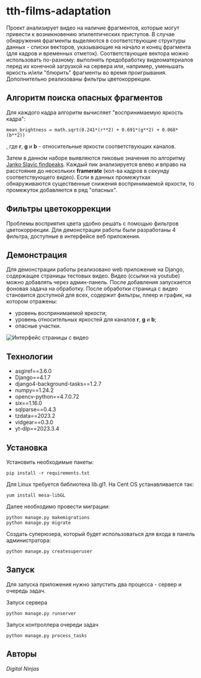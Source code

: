 # tth-films-adaptation

Проект анализирует видео на наличие фрагментов, которые могут привести к возникновению эпилептических приступов. В случае обнаружения фрагменты выделяются в соответствующие структуры данных - списки векторов, указывающие на начало и конец фрагмента (для кадров и временных отметок). Соответствующие вектора можно использовать по-разному: выполнять предобработку видеоматериалов перед их конечной загрузкой на сервера или, например, уменьшать яркость и/или "блюрить" фрагменты во время проигрывания. Дополнительно реализованы фильтры цветокоррекции.

## Алгоритм поиска опасных фрагментов

Для каждого кадра алгоритм вычисляет "воспринимаемую яркость кадра":
```
mean_brightness = math.sqrt(0.241*(r**2) + 0.691*(g**2) + 0.068*(b**2))
```
, где **r**, **g** и **b** - относительные яркости соответствующих каналов.

Затем в данном наборе выявляются пиковые значения по алгоритму [Janko Slavic findpeaks]("https://github.com/jankoslavic/py-tools/blob/master/findpeaks/findpeaks.py"). Каждый пик анализируется влево и вправо на расстояние до нескольких **framerate** (кол-ва кадров в секунду соответствующего видео). Если в данных промежутках обнаруживаются существенные снижения воспринимаемой яркости, то промежуток добавляется в ряд "опасных".

## Фильтры цветокоррекции

Проблемы восприятия цвета удобно решать с помощью фильтров цветокоррекции. Для демонстрации работы были разработаны 4 фильтра, доступные в интерфейсе веб приложения.

## Демонстрация

Для демонстрации работы реализовано web приложение на Django, содержащее страницы тестовых видео. Видео (ссылки на youtube) можно добавлять через админ-панель. После добавления запускается фоновая задача на обработку. После обработки страница с видео становится доступной для всех, содержит фильтры, плеер и график, на котором отражены:

* уровень воспринимаемой яркости;
* уровень относительных яркостей для каналов **r**, **g** и **b**;
* опасные участки.

![Интерфейс страницы с видео](https://i.ibb.co/1TvTYNv/image.png)

## Технологии

* asgiref==3.6.0
* Django==4.1.7
* django4-background-tasks==1.2.7
* numpy==1.24.2
* opencv-python==4.7.0.72
* six==1.16.0
* sqlparse==0.4.3
* tzdata==2023.2
* vidgear==0.3.0
* yt-dlp==2023.3.4

## Установка

Установить необходимые пакеты:
```
pip install -r requirements.txt
```
Для Linux требуется библиотека lib.gl1. На Cent OS устанавливается так:
```
yum install mesa-libGL
```
Далее необходимо провести миграции:
```
python manage.py makemigrations
python manage.py migrate
```
Создать суперюзера, который будет использоваться для входа в панель администратора:
```
python manage.py createsuperuser
```

## Запуск

Для запуска приложения нужно запустить два процесса - сервер и очередь задач.

Запуск сервера
```
python manage.py runserver
```
Запуск контроллера очереди задач
```
python manage.py process_tasks
```

## Авторы

*Digital Ninjas*
